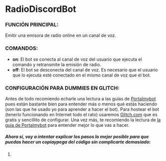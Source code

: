 # RadioDiscordBot

### FUNCIÓN PRINCIPAL:
Emitir una emisora de radio online en un canal de voz.

### COMANDOS:
- **on**: El bot se conecta al canal de voz del usuario que ejecuta el comando y retransmite la emisión de radio.
- **off**: El bot se desconecta del canal de voz. Es necesario que el usuario que lo ejecuta esté conectado en el mismo canal de voz que el bot.

### CONFIGURACIÓN PARA DUMMIES EN GLITCH:
Antes de todo recomiendo echarle una lectura a las guías de [Portalmybot](https://portalmybot.com/guia/mybot/inicio) pues están bastante bien para entender más o menos qué estás haciendo (son las que he usado yo para aprender a hacer el bot).
Para hostear el bot (tenerlo funcionando en Internet todo el rato) usaremos [Glitch.com](https://glitch.com/) que es gratis y sencillito de configurar. Una vez más, te recomiendo la lectura de [la guía de Portalmybot](https://portalmybot.com/guia/glitch/cuenta-configuracion-app) para entender mejor lo que vas a hacer.

##### Ahora sí, voy a intentar explicar los pasos lo mejor posible para que puedas hacer un copiaypega del código sin complicarte demasiado:
1. 
